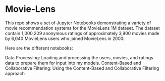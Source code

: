 # Movie-Lens


This repo shows a set of Jupyter Notebooks demonstrating a variety of movie recommendation systems for the MovieLens 1M dataset. The dataset contain 1,000,209 anonymous ratings of approximately 3,900 movies made by 6,040 MovieLens users who joined MovieLens in 2000.

Here are the different notebooks:

Data Processing: Loading and processing the users, movies, and ratings data to prepare them for input into my models.
Content-Based and Collaborative Filtering: Using the Content-Based and Collaborative Filtering approach
